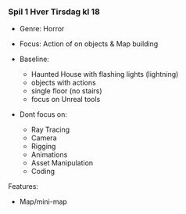 ### Spil 1 Hver Tirsdag kl 18

- Genre: Horror
  
- Focus: Action of on objects & Map building
  
- Baseline:  
	- Haunted House with flashing lights (lightning)
	- objects with actions
	- single floor (no stairs)
	- focus on Unreal tools

- Dont focus on: 
	- Ray Tracing 
	- Camera
	- Rigging
	- Animations
	- Asset Manipulation 
	- Coding

Features:
- Map/mini-map
